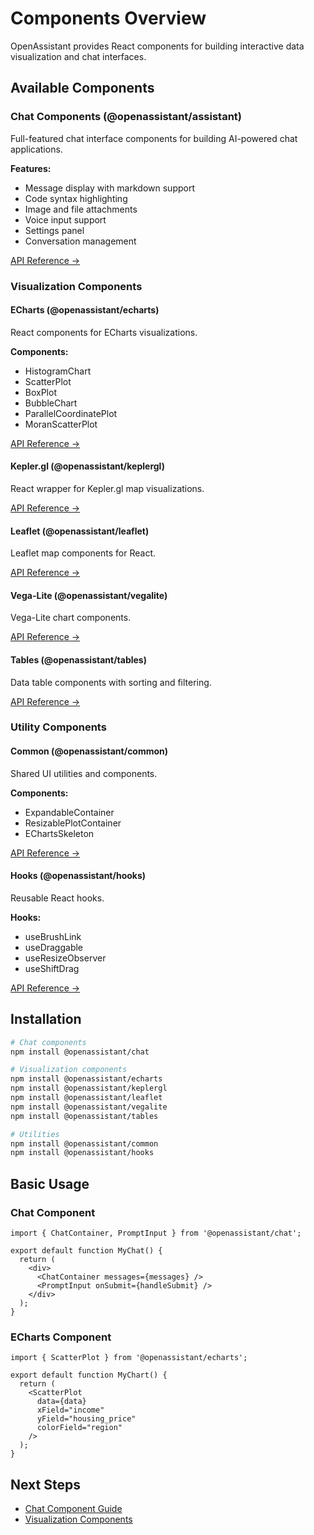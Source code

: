 # Components Overview

OpenAssistant provides React components for building interactive data visualization and chat interfaces.

## Available Components

### Chat Components (@openassistant/assistant)

Full-featured chat interface components for building AI-powered chat applications.

**Features:**
- Message display with markdown support
- Code syntax highlighting
- Image and file attachments
- Voice input support
- Settings panel
- Conversation management

[API Reference →](/api/@openassistant/assistant/README)

### Visualization Components

#### ECharts (@openassistant/echarts)

React components for ECharts visualizations.

**Components:**
- HistogramChart
- ScatterPlot
- BoxPlot
- BubbleChart
- ParallelCoordinatePlot
- MoranScatterPlot

[API Reference →](/api/@openassistant/echarts/README)

#### Kepler.gl (@openassistant/keplergl)

React wrapper for Kepler.gl map visualizations.

[API Reference →](/api/@openassistant/keplergl/README)

#### Leaflet (@openassistant/leaflet)

Leaflet map components for React.

[API Reference →](/api/@openassistant/leaflet/README)

#### Vega-Lite (@openassistant/vegalite)

Vega-Lite chart components.

[API Reference →](/api/@openassistant/vegalite/README)

#### Tables (@openassistant/tables)

Data table components with sorting and filtering.

[API Reference →](/api/@openassistant/tables/README)

### Utility Components

#### Common (@openassistant/common)

Shared UI utilities and components.

**Components:**
- ExpandableContainer
- ResizablePlotContainer
- EChartsSkeleton

[API Reference →](/api/@openassistant/common/README)

#### Hooks (@openassistant/hooks)

Reusable React hooks.

**Hooks:**
- useBrushLink
- useDraggable
- useResizeObserver
- useShiftDrag

[API Reference →](/api/@openassistant/hooks/README)

## Installation

```bash
# Chat components
npm install @openassistant/chat

# Visualization components
npm install @openassistant/echarts
npm install @openassistant/keplergl
npm install @openassistant/leaflet
npm install @openassistant/vegalite
npm install @openassistant/tables

# Utilities
npm install @openassistant/common
npm install @openassistant/hooks
```

## Basic Usage

### Chat Component

```tsx
import { ChatContainer, PromptInput } from '@openassistant/chat';

export default function MyChat() {
  return (
    <div>
      <ChatContainer messages={messages} />
      <PromptInput onSubmit={handleSubmit} />
    </div>
  );
}
```

### ECharts Component

```tsx
import { ScatterPlot } from '@openassistant/echarts';

export default function MyChart() {
  return (
    <ScatterPlot
      data={data}
      xField="income"
      yField="housing_price"
      colorField="region"
    />
  );
}
```

## Next Steps

- [Chat Component Guide](/guide/components/chat)
- [Visualization Components](/guide/components/visualization)

